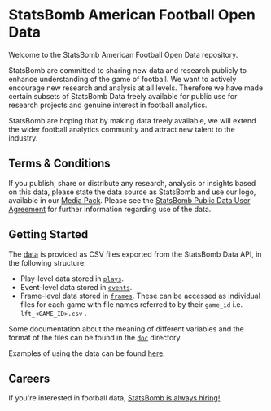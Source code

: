 # StatsBomb American Football Open Data

Welcome to the StatsBomb American Football Open Data repository.

StatsBomb are committed to sharing new data and research publicly to enhance understanding of the game of football. We want to actively encourage new research and analysis at all levels. Therefore we have made certain subsets of StatsBomb Data freely available for public use for research projects and genuine interest in football analytics.

StatsBomb are hoping that by making data freely available, we will extend the wider football analytics community and attract new talent to the industry.

## Terms & Conditions

If you publish, share or distribute any research, analysis or insights based on this data, please state the data source as StatsBomb and use our logo, available in our [Media Pack](https://statsbomb.com/media-pack/). Please see the [StatsBomb Public Data User Agreement](./LICENSE.pdf) for further information regarding use of the data.

## Getting Started

The [data](./data/) is provided as CSV files exported from the StatsBomb Data API, in the following structure:

* Play-level data stored in [`plays`](./data/plays/).
* Event-level data stored in [`events`](./data/events/).
* Frame-level data stored in [`frames`](./data/frames/). These can be accessed as individual files for each game with file names referred to by their `game_id` i.e. `lft_<GAME_ID>.csv` .

Some documentation about the meaning of different variables and the format of the files can be found in the [`doc`](./doc) directory.

Examples of using the data can be found [here](./examples/).

## Careers

If you're interested in football data, [StatsBomb is always hiring!](https://statsbomb.bamboohr.com/jobs/)
